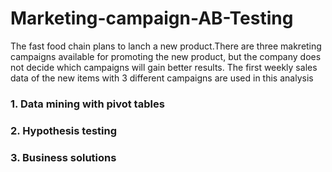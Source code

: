 # Marketing-campaign-AB-Testing
The fast food chain plans to lanch a new product.There are three makreting campaigns available for promoting the new product, but the company does not decide which campaigns will gain better results. The first weekly sales data of the new items with 3 different campaigns are used in this analysis
### 1. Data mining with pivot tables
### 2. Hypothesis testing 
### 3. Business solutions
